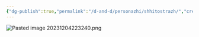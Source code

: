 ```yaml
---
{"dg-publish":true,"permalink":"/d-and-d/personazhi/shhitostrazh/","created":"2024-02-19T19:15:29.129+03:00","updated":"2023-12-26T14:53:52.883+03:00"}
---
```


![Pasted image 20231204223240.png](/img/user/img/Pasted%20image%2020231204223240.png)
